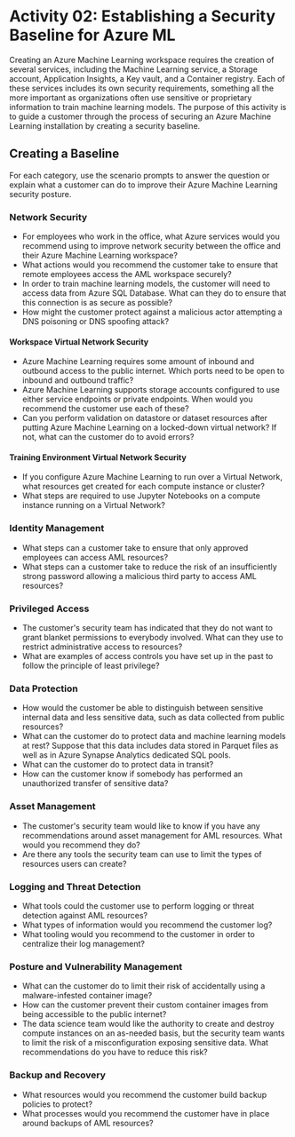 # Activity 02: Establishing a Security Baseline for Azure ML

Creating an Azure Machine Learning workspace requires the creation of several services, including the Machine Learning service, a Storage account, Application Insights, a Key vault, and a Container registry.  Each of these services includes its own security requirements, something all the more important as organizations often use sensitive or proprietary information to train machine learning models.  The purpose of this activity is to guide a customer through the process of securing an Azure Machine Learning installation by creating a security baseline.

## Creating a Baseline

For each category, use the scenario prompts to answer the question or explain what a customer can do to improve their Azure Machine Learning security posture.

### Network Security

* For employees who work in the office, what Azure services would you recommend using to improve network security between the office and their Azure Machine Learning workspace?
* What actions would you recommend the customer take to ensure that remote employees access the AML workspace securely?
* In order to train machine learning models, the customer will need to access data from Azure SQL Database.  What can they do to ensure that this connection is as secure as possible?
* How might the customer protect against a malicious actor attempting a DNS poisoning or DNS spoofing attack?

#### Workspace Virtual Network Security

* Azure Machine Learning requires some amount of inbound and outbound access to the public internet.  Which ports need to be open to inbound and outbound traffic?
* Azure Machine Learning supports storage accounts configured to use either service endpoints or private endpoints.  When would you recommend the customer use each of these?
* Can you perform validation on datastore or dataset resources after putting Azure Machine Learning on a locked-down virtual network?  If not, what can the customer do to avoid errors?

#### Training Environment Virtual Network Security

* If you configure Azure Machine Learning to run over a Virtual Network, what resources get created for each compute instance or cluster?
* What steps are required to use Jupyter Notebooks on a compute instance running on a Virtual Network?

### Identity Management

* What steps can a customer take to ensure that only approved employees can access AML resources?
* What steps can a customer take to reduce the risk of an insufficiently strong password allowing a malicious third party to access AML resources?

### Privileged Access

* The customer's security team has indicated that they do not want to grant blanket permissions to everybody involved.  What can they use to restrict administrative access to resources?
* What are examples of access controls you have set up in the past to follow the principle of least privilege?

### Data Protection

* How would the customer be able to distinguish between sensitive internal data and less sensitive data, such as data collected from public resources?
* What can the customer do to protect data and machine learning models at rest?  Suppose that this data includes data stored in Parquet files as well as in Azure Synapse Analytics dedicated SQL pools.
* What can the customer do to protect data in transit?
* How can the customer know if somebody has performed an unauthorized transfer of sensitive data?

### Asset Management

* The customer's security team would like to know if you have any recommendations around asset management for AML resources.  What would you recommend they do?
* Are there any tools the security team can use to limit the types of resources users can create?

### Logging and Threat Detection

* What tools could the customer use to perform logging or threat detection against AML resources?
* What types of information would you recommend the customer log?
* What tooling would you recommend to the customer in order to centralize their log management?

### Posture and Vulnerability Management

* What can the customer do to limit their risk of accidentally using a malware-infested container image?
* How can the customer prevent their custom container images from being accessible to the public internet?
* The data science team would like the authority to create and destroy compute instances on an as-needed basis, but the security team wants to limit the risk of a misconfiguration exposing sensitive data.  What recommendations do you have to reduce this risk?

### Backup and Recovery

* What resources would you recommend the customer build backup policies to protect?
* What processes would you recommend the customer have in place around backups of AML resources?
